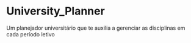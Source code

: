# University_Planner
Um planejador universitário que te auxilia a gerenciar as disciplinas em cada período letivo
